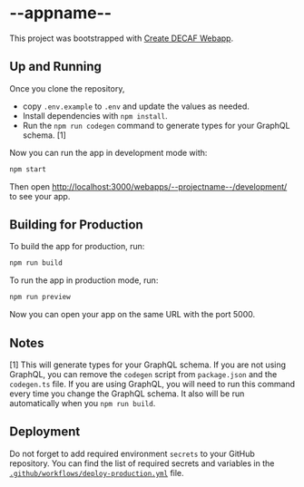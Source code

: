 # --appname--

This project was bootstrapped with [Create DECAF Webapp](https://github.com/teloscube/create-decaf-webapp).

## Up and Running

Once you clone the repository,

- copy `.env.example` to `.env` and update the values as needed.
- Install dependencies with `npm install`.
- Run the `npm run codegen` command to generate types for your GraphQL schema. [1]

Now you can run the app in development mode with:

```bash
npm start
```

Then open [http://localhost:3000/webapps/--projectname--/development/](http://localhost:3000/webapps/--projectname--/development/) to see your app.

## Building for Production

To build the app for production, run:

```bash
npm run build
```

To run the app in production mode, run:

```bash
npm run preview
```

Now you can open your app on the same URL with the port 5000.

## Notes

[1] This will generate types for your GraphQL schema. If you are not using GraphQL, you can remove the `codegen` script from `package.json` and the `codegen.ts` file. If you are using GraphQL, you will need to run this command every time you change the GraphQL schema. It also will be run automatically when you `npm run build`.

## Deployment

Do not forget to add required environment `secrets` to your GitHub repository. You can find the list of required secrets and variables in the [`.github/workflows/deploy-production.yml`](.github/workflows/deploy-production.yml) file.
